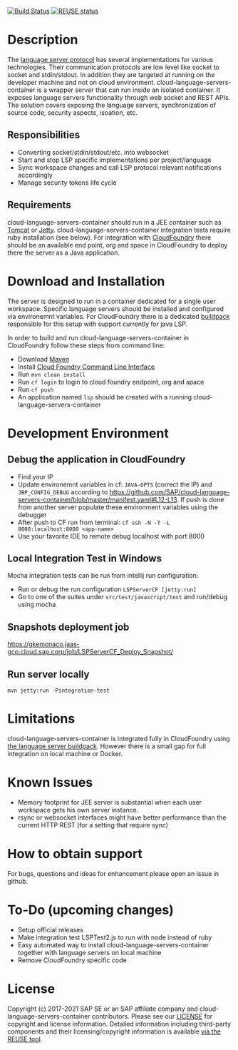 [![Build Status](https://travis-ci.org/SAP/cloud-language-servers-container.svg?branch=master)](https://travis-ci.org/SAP/cloud-language-servers-container)
[![REUSE status](https://api.reuse.software/badge/github.com/SAP/cloud-language-servers-container)](https://api.reuse.software/info/github.com/SAP/cloud-language-servers-container)

# Description

The [language server protocol](https://github.com/Microsoft/language-server-protocol) has several implementations for various technologies. Their communication protocols are low level like socket to socket and stdin/stdout. In addition they are targeted at running on the developer machine and not on cloud environment.  cloud-language-servers-container is a wrapper server that can run inside an isolated container. It exposes language servers functionality through web socket and REST APIs. The solution covers exposing the language servers, synchronization of source code, security aspects, isoation, etc.

## Responsibilities
- Converting socket/stdin/stdout/etc. into websocket
- Start and stop LSP specific implementations per project/language
- Sync workspace changes and call LSP protocol relevant notifications accordingly
- Manage security tokens life cycle 

## Requirements
cloud-language-servers-container should run in a JEE container such as [Tomcat](https://tomcat.apache.org/) or [Jetty](http://www.eclipse.org/jetty/).
cloud-language-servers-container integration tests require ruby installation (see below). 
For integration with [CloudFoundry](http://www.cloudfoundry.org) there should be an available end point, org and space in CloudFoundry to deploy there the server as a Java application.

# Download and Installation

The server is designed to run in a container dedicated for a single user workspace. Specific language servers should be installed and configured via environemnt variables. For CloudFoundry there is a dedicated [buildpack](https://github.com/SAP/cf-language-server-buildpack) responsible for this setup with support currently for java LSP.

In order to build and run cloud-language-servers-container in CloudFoundry follow these steps from command line:

* Download [Maven](https://maven.apache.org/download.cgi)
* Install [Cloud Foundry Command Line Interface](http://docs.cloudfoundry.org/cf-cli/)
* Run `mvn clean install`
* Run `cf login` to login to cloud foundry endpoint, org and space
* Run `cf push`
* An application named `lsp` should be created with a running cloud-language-servers-container 

# Development Environment

## Debug the application in CloudFoundry

- Find your IP
- Update environemnt variables in cf: `JAVA-OPTS` (correct the IP) and `JBP_CONFIG_DEBUG` according to https://github.com/SAP/cloud-language-servers-container/blob/master/manifest.yaml#L12-L13. If push is done from another server populate these environment variables using the debugger
- After push to CF run from terminal: `cf ssh -N -T -L 8000:localhost:8000 <app-name>`
- Use your favorite IDE to remote debug localhost with port 8000

## Local Integration Test in Windows
Mocha integration tests can be run from intellij run configuration:

* Run or debug the run configuration `LSPServerCF [jetty:run]`
* Go to one of the suites under `src/test/javascript/test` and run/debug using mocha

## Snapshots deployment job
https://gkemonaco.jaas-gcp.cloud.sap.corp/job/LSPServerCF_Deploy_Snapshot/
  
## Run server locally
  `mvn jetty:run -Pintegration-test`

# Limitations

cloud-language-servers-container is integrated fully in CloudFoundry using [the language server buildpack](https://github.com/SAP/cf-language-server-buildpack). However there is a small gap for full integration on local machine or Docker.

# Known Issues

* Memory footprint for JEE server is substantial when each user workspace gets his own server instance. 
* rsync or websocket interfaces might have better performance than the current HTTP REST (for a setting that require sync)

# How to obtain support
For bugs, questions and ideas for enhancement please open an issue in github.

# To-Do (upcoming changes)

* Setup official releases
* Make integration test LSPTest2.js to run with node instead of ruby
* Easy automated way to install cloud-language-servers-container together with language servers on local machine
* Remove CloudFoundry specific code

# License
Copyright (c) 2017-2021 SAP SE or an SAP affiliate company and cloud-language-servers-container contributors. Please see our [LICENSE](LICENSE) for copyright and license information. Detailed information including third-party components and their licensing/copyright information is available [via the REUSE tool](https://api.reuse.software/info/github.com/SAP/cloud-language-servers-container).
